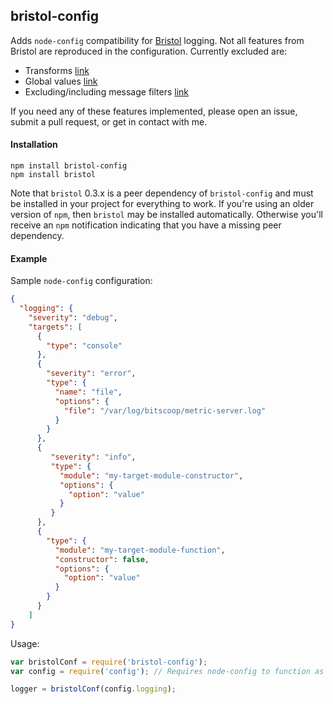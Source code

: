 ## bristol-config

Adds `node-config` compatibility for [Bristol](https://github.com/TomFrost/Bristol) logging. Not all features from
Bristol are reproduced in the configuration. Currently excluded are:

  * Transforms [link](https://github.com/TomFrost/Bristol#transforming-your-data-types)
  * Global values [link](https://github.com/TomFrost/Bristol#setting-global-log-values)
  * Excluding/including message filters [link](https://github.com/TomFrost/Bristol#restricting-targets-to-certain-types-of-messages)

If you need any of these features implemented, please open an issue, submit a pull request, or get in contact with me.


#### Installation

```
npm install bristol-config
npm install bristol
```

Note that `bristol` 0.3.x is a peer dependency of `bristol-config` and must be installed in your project for
everything to work. If you're using an older version of `npm`, then `bristol` may be installed automatically. Otherwise
you'll receive an `npm` notification indicating that you have a missing peer dependency.


#### Example

Sample `node-config` configuration:

```json
{
  "logging": {
    "severity": "debug",
    "targets": [
      {
        "type": "console"
      },
      {
        "severity": "error",
        "type": {
          "name": "file",
          "options": {
            "file": "/var/log/bitscoop/metric-server.log"
          }
        }
      },
      {
         "severity": "info",
         "type": {
           "module": "my-target-module-constructor",
           "options": {
             "option": "value"
           }
         }
      },
      {
        "type": {
          "module": "my-target-module-function",
          "constructor": false,
          "options": {
            "option": "value"
          }
        }
      }
    ]
}
```

Usage:

```javascript
var bristolConf = require('bristol-config');
var config = require('config'); // Requires node-config to function as indicated.

logger = bristolConf(config.logging);
```
